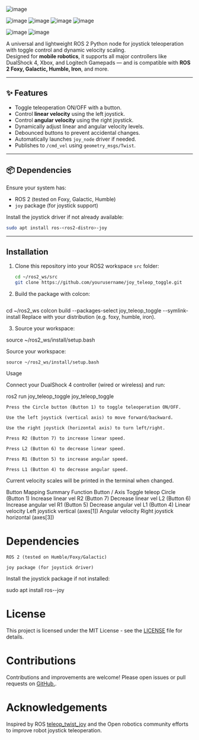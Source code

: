 ![image](https://github.com/user-attachments/assets/1bd9bf31-95b7-4373-9061-cdef64b4b16a) 

![image](https://github.com/user-attachments/assets/43c52ff0-15bb-43d6-b516-1b3c2463687e)  ![image](https://github.com/user-attachments/assets/cbc20e44-9ffc-4a4a-b2ff-ba822cb9cebd)  ![image](https://github.com/user-attachments/assets/005a1434-1fee-4fbb-9ddf-41639b779686) ![image](https://github.com/user-attachments/assets/361f126f-965d-4a9f-ac59-b7d2008ea6cb)

![image](https://github.com/user-attachments/assets/958560e6-67a2-41d0-9b7c-59c794101e9a)  ![image](https://github.com/user-attachments/assets/3444dcb2-10ac-40ec-8430-d80d7704de0d)


A universal and lightweight ROS 2 Python node for joystick teleoperation with toggle control and dynamic velocity scaling.  
Designed for **mobile robotics**, it supports all major controllers like DualShock 4, Xbox, and Logitech Gamepads — and is compatible with **ROS 2 Foxy, Galactic, Humble, Iron**, and more.

---

## ✨ Features

- Toggle teleoperation ON/OFF with a button.
- Control **linear velocity** using the left joystick.
- Control **angular velocity** using the right joystick.
- Dynamically adjust linear and angular velocity levels.
- Debounced buttons to prevent accidental changes.
- Automatically launches `joy_node` driver if needed.
- Publishes to `/cmd_vel` using `geometry_msgs/Twist`.

---

## 📦 Dependencies

Ensure your system has:

- ROS 2 (tested on Foxy, Galactic, Humble)
- `joy` package (for joystick support)

Install the joystick driver if not already available:

```bash
sudo apt install ros-<ros2-distro>-joy
```
---

## Installation

1. Clone this repository into your ROS2 workspace `src` folder:

   ```bash
   cd ~/ros2_ws/src
   git clone https://github.com/yourusername/joy_teleop_toggle.git

2. Build the package with colcon:

   ```bash
cd ~/ros2_ws
colcon build --packages-select joy_teleop_toggle --symlink-install
Replace <ros2-distro> with your distribution (e.g. foxy, humble, iron).

3. Source your workspace:

source ~/ros2_ws/install/setup.bash

Source your workspace:

    source ~/ros2_ws/install/setup.bash

Usage

Connect your DualShock 4 controller (wired or wireless) and run:

ros2 run joy_teleop_toggle joy_teleop_toggle

    Press the Circle button (Button 1) to toggle teleoperation ON/OFF.

    Use the left joystick (vertical axis) to move forward/backward.

    Use the right joystick (horizontal axis) to turn left/right.

    Press R2 (Button 7) to increase linear speed.

    Press L2 (Button 6) to decrease linear speed.

    Press R1 (Button 5) to increase angular speed.

    Press L1 (Button 4) to decrease angular speed.

Current velocity scales will be printed in the terminal when changed.

Button Mapping Summary
Function	Button / Axis
Toggle teleop	Circle (Button 1)
Increase linear vel	R2 (Button 7)
Decrease linear vel	L2 (Button 6)
Increase angular vel	R1 (Button 5)
Decrease angular vel	L1 (Button 4)
Linear velocity	Left joystick vertical (axes[1])
Angular velocity	Right joystick horizontal (axes[3])

# Dependencies

    ROS 2 (tested on Humble/Foxy/Galactic)

    joy package (for joystick driver)

Install the joystick package if not installed:

sudo apt install ros-<ros2-distro>-joy

# License

This project is licensed under the MIT License - see the [LICENSE](https://github.com/Oyefusi-Samuel/joy_teleop_toggle/blob/main/LICENSE) file for details.

# Contributions

Contributions and improvements are welcome! Please open issues or pull requests on [GitHub.](https://github.com/).

# Acknowledgements

Inspired by ROS [teleop_twist_joy](https://github.com/ros-drivers/joystick_drivers.git) and the Open robotics community efforts to improve robot joystick teleoperation.
